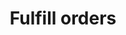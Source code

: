 ---
title: "Fulfill orders"
name: "channelmeta_woocommerce"
key: "queue_fulfill_order"
description: "Queue fulfil_order item after adding order to source or if the source has add_order_disabled"
user_friendly_description: "Once an order has been raised in your ERP / Accounting system, let Stock2Shop send off an automatic fulfillment request to your fulfillment service."
default: "false"
values: []
tags: [channelmeta,woocommerce]
type: "meta"
process: "fulfillments"
headless: true
---